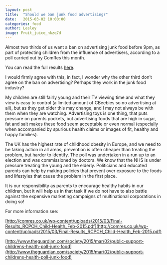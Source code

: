 ```yaml
---
layout: post
title:  "Should we ban junk food advertising?"
date:   2015-03-02 10:00:00
categories: food
author: Lesley
image: Fruit_juice_nkzq7d
---
```

Almost two thirds of us want a ban on advertising junk food before 9pm, as part of protecting children from the influence of advertisers, according to a poll carried out by ComRes this month. 

You can read the full results [here](http://comres.co.uk/wp-content/uploads/2015/03/Final-Results_RCPCH_Child-Health_Feb-2015.pdf).

I would firmly agree with this, in fact, I wonder why the other third don’t agree on the ban on advertising?  Perhaps they work in the junk food industry? 

My children are still fairly young and their TV viewing time and what they view is easy to control (a limited amount of CBeebies so no advertising at all), but as they get older this may change, and I may not always be with them when they are watching. Advertising toys is one thing, that puts pressure on parents pockets, but advertising foods that are high in sugar, fat and salt makes these food seem acceptable or even normal (especially when accompanied by spurious health claims or images of fit, healthy and happy families). 

The UK has the highest rate of childhood obesity in Europe, and we need to be taking action in all areas, prevention is often cheaper than treating the problem, but harder to identify. The poll was undertaken in a run up to an election and was commissioned by doctors. We know that the NHS is under pressure treating the young and the elderly. Politicians and educated parents can help by making policies that prevent over exposure to the foods and lifestyles that cause the problem in the first place.

It is our responsibility as parents to encourage healthy habits in our children, but it will help us in that task if we do not have to also battle against the expensive marketing campaigns of multinational corporations in doing so!

For more information see: 

[http://comres.co.uk/wp-content/uploads/2015/03/Final-Results_RCPCH_Child-Health_Feb-2015.pdf](http://comres.co.uk/wp-content/uploads/2015/03/Final-Results_RCPCH_Child-Health_Feb-2015.pdf)

[http://www.theguardian.com/society/2015/mar/02/public-support-childrens-health-poll-junk-food](http://www.theguardian.com/society/2015/mar/02/public-support-childrens-health-poll-junk-food)


